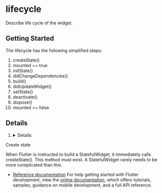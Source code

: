 # lifecycle

Describe life cycle of the widget.

## Getting Started

The lifecycle has the following simplified steps:

1. createState()
2. mounted == true
3. initState()
4. didChangeDependencies()
5. build()
6. didUpdateWidget()
7. setState()
8. deactivate()
9. dispose()
10. mounted == false
## Details
1. <details>
<summary>
Create state
</summary>
<p>
When Flutter is instructed to build a StatefulWidget,
it immediately calls createState(). This method must exist.
A StatefulWidget rarely needs to be more complicated than this.
</p>
</details>

- [Reference documentation](https://flutterbyexample.com/lesson/stateful-widget-lifecycle#4-didChangeDependencies)
  For help getting started with Flutter development, view the
  [online documentation](https://docs.flutter.dev/), which offers tutorials, samples, guidance on
  mobile development, and a full API reference.
